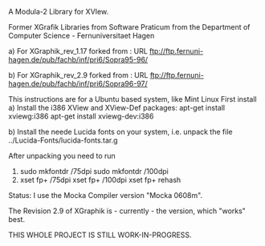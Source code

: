 
A Modula-2 Library for XVIew. 

Former XGrafik Libraries from Software Praticum from the Department of Computer Science - Fernuniversitaet Hagen

a) For XGraphik_rev_1.17 forked from :
URL ftp://ftp.fernuni-hagen.de/pub/fachb/inf/pri6/Sopra95-96/ 

b) For XGraphik_rev_2.9 forked from :
URL ftp://ftp.fernuni-hagen.de/pub/fachb/inf/pri6/Sopra96-97/ 

This instructions are for a Ubuntu based system, like Mint Linux
First install
a) Install the i386 XView and XView-Def packages:
apt-get install xviewg:i386
apt-get install xviewg-dev:i386 

b) Install the neede Lucida fonts on your system, i.e. unpack the file  ../Lucida-Fonts/lucida-fonts.tar.g

After unpacking you need to run
 1) sudo mkfontdr <Path to the fonts>/75dpi
    sudo mkfontdr <Path to the fonts>/100dpi
 2) xset fp+ <Path to the fonts>/75dpi
    xset fp+ <Path to the fonts>/100dpi
    xset fp+ rehash


Status:
I use the Mocka Compiler version "Mocka 0608m".

The Revision 2.9 of XGraphik is - currently - the version, which "works" best. 

THIS WHOLE PROJECT IS STILL WORK-IN-PROGRESS.

